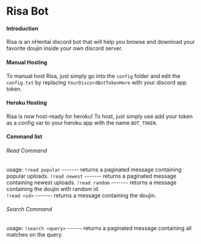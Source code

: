 # Risa Bot
 
#### Introduction

    
Risa is an nHentai discord bot that will help you browse and download your favorite doujin
inside your own discord server.

#### Manual Hosting

To manual host Risa, just simply go into the `config` folder and edit the `config.txt` by 
replacing `YourDiscordBotTokenHere` with your discord app token.

#### Heroku Hosting

Risa is now host-ready for heroku! To host, just simply use add your token as a config var 
to your heroku app with the name `BOT_TOKEN`.

#### Command list

###### Read Command

usage: 
    `!read popular`   ------- returns a paginated message containing popular uploads.
    `!read newest`    ------- returns a paginated message containing newest uploads.
    `!read random`    ------- returns a message containing the doujin with random id.  
    `!read <id>`      ------- returns a message containing the doujin.  

###### Search Command

usage:
    `!search <query>`  ------ returns a paginated message containing all matches on the query.